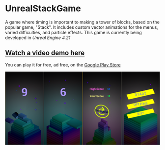 # UnrealStackGame
A game where timing is important to making a tower of blocks, based on the popular game, "Stack". It includes custom vector animations for the menus, varied difficulties, and particle effects. This game is currently being developed in *Unreal Engine 4.21*

## [Watch a video demo here](https://youtu.be/jPKpmKMpYws)

You can play it for free, ad free, on the [Google Play Store](https://play.google.com/store/apps/details?id=com.GeekTechnique.InfinityStack)

![](StackDemo.png)

